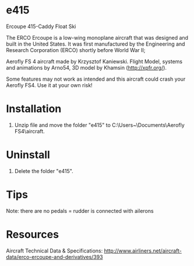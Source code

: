 # e415
Ercoupe 415-Caddy Float Ski

The ERCO Ercoupe is a low-wing monoplane aircraft that was designed and built in the United States. It was first manufactured by the Engineering and Research Corporation (ERCO) shortly before World War II;

Aerofly FS 4 aircraft made by Krzysztof Kaniewski. Flight Model, systems and animations by Arno54, 3D model by Khamsin (http://xpfr.org/).


 Some features may not work as intended and this aircraft could crash your Aerofly FS4. 
 Use it at your own risk!

# Installation

1. Unzip file and move the folder "e415" to C:\Users\~\Documents\Aerofly FS4\aircraft.

# Uninstall

1. Delete the folder "e415".

# Tips

Note: there are no pedals = rudder is connected with ailerons

# Resources

Aircraft Technical Data & Specifications: http://www.airliners.net/aircraft-data/erco-ercoupe-and-derivatives/393
